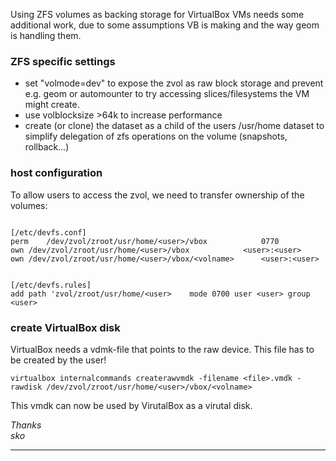 Using ZFS volumes as backing storage for VirtualBox VMs needs some additional work, due to some assumptions VB is making and the way geom is handling them.
 
 
### ZFS specific settings
 
- set "volmode=dev" to expose the zvol as raw block storage and prevent e.g. geom or automounter to try accessing slices/filesystems the VM might create.
- use volblocksize >64k to increase performance
- create (or clone) the dataset as a child of the users /usr/home dataset to simplify delegation of zfs operations on the volume (snapshots, rollback...)
 

### host configuration
 
To allow users to access the zvol, we need to transfer ownership of the volumes:
 
 
```

[/etc/devfs.conf]
perm	/dev/zvol/zroot/usr/home/<user>/vbox			0770
own	/dev/zvol/zroot/usr/home/<user>/vbox			<user>:<user>
own	/dev/zvol/zroot/usr/home/<user>/vbox/<volname>		<user>:<user>


[/etc/devfs.rules]
add path 'zvol/zroot/usr/home/<user>	mode 0700 user <user> group <user>

```
 
 
### create VirtualBox disk
 
VirtualBox needs a vdmk-file that points to the raw device. This file has to be created by the user!
 
```
virtualbox internalcommands createrawvmdk -filename <file>.vmdk -rawdisk /dev/zvol/zroot/usr/home/<user>/vbox/<volname>
```
 
 
This vmdk can now be used by VirutalBox as a virutal disk.
 
 
_Thanks_  
_sko_
 
----
